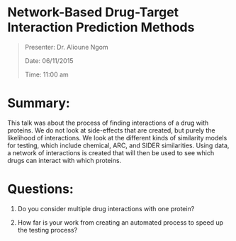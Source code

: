 Network-Based Drug-Target Interaction Prediction Methods
========================================================

> Presenter: Dr. Alioune Ngom
>
> Date: 06/11/2015
>
> Time: 11:00 am

# Summary:
This talk was about the process of finding interactions of a drug with proteins. We do not look at side-effects that are created, but purely the likelihood of interactions. We look at the different kinds of similarity models for testing, which include chemical, ARC, and SIDER similarities. Using data, a network of interactions is created that will then be used to see which drugs can interact with which proteins.

# Questions:

 1. Do you consider multiple drug interactions with one protein?

 2. How far is your work from creating an automated process to speed up the testing process?
